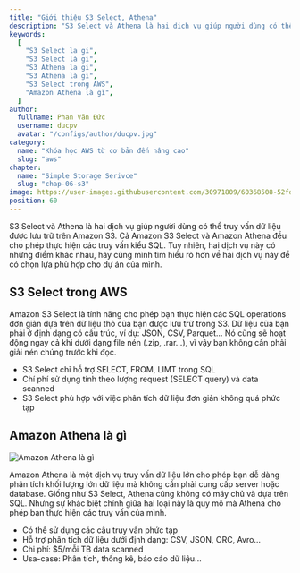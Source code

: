 ```yaml
---
title: "Giới thiệu S3 Select, Athena"
description: "S3 Select và Athena là hai dịch vụ giúp người dùng có thể truy vấn dữ liệu được lưu trữ trên Amazon S3. Cả Amazon S3 Select và Amazon Athena đều cho phép thực hiện các truy vấn kiểu SQL."
keywords:
  [
    "S3 Select la gi",
    "S3 Select là gì",
    "S3 Athena la gi",
    "S3 Athena là gì",
    "S3 Select trong AWS",
    "Amazon Athena là gì",
  ]
author:
  fullname: Phan Văn Đức
  username: ducpv
  avatar: "/configs/author/ducpv.jpg"
category:
  name: "Khóa học AWS từ cơ bản đến nâng cao"
  slug: "aws"
chapter:
  name: "Simple Storage Serivce"
  slug: "chap-06-s3"
image: https://user-images.githubusercontent.com/30971809/60368508-52fd2280-99f1-11e9-8371-b6b547f45d64.png
position: 60
---
```


S3 Select và Athena là hai dịch vụ giúp người dùng có thể truy vấn dữ liệu được lưu trữ trên Amazon S3. Cả Amazon S3 Select và Amazon Athena đều cho phép thực hiện các truy vấn kiểu SQL. Tuy nhiên, hai dịch vụ này có những điểm khác nhau, hãy cùng mình tìm hiểu rõ hơn về hai dịch vụ này để có chọn lựa phù hợp cho dự án của mình.

## S3 Select trong AWS

Amazon S3 Select là tính năng cho phép bạn thực hiện các SQL operations đơn giản dựa trên dữ liệu thô của bạn được lưu trữ trong S3. Dữ liệu của bạn phải ở định dạng có cấu trúc, ví dụ: JSON, CSV, Parquet... Nó cũng sẽ hoạt động ngay cả khi dưới dạng file nén (.zip, .rar...), vì vậy bạn không cần phải giải nén chúng trước khi đọc.

- S3 Select chỉ hỗ trợ SELECT, FROM, LIMT trong SQL
- Chí phí sử dụng tính theo lượng request (SELECT query) và data scanned
- S3 Select phù hợp với việc phân tích dữ liệu đơn giản không quá phức tạp

## Amazon Athena là gì

![Amazon Athena là gì](https://user-images.githubusercontent.com/30971809/60368508-52fd2280-99f1-11e9-8371-b6b547f45d64.png)

Amazon Athena là một dịch vụ truy vấn dữ liệu lớn cho phép bạn dễ dàng phân tích khối lượng lớn dữ liệu mà không cần phải cung cấp server hoặc database. Giống như S3 Select, Athena cũng không có máy chủ và dựa trên SQL. Nhưng sự khác biệt chính giữa hai loại này là quy mô mà Athena cho phép bạn thực hiện các truy vấn của mình.

- Có thể sử dụng các câu truy vấn phức tạp
- Hỗ trợ phân tích dữ liệu dưới định dạng: CSV, JSON, ORC, Avro...
- Chi phí: $5/mỗi TB data scanned
- Usa-case: Phân tích, thống kê, báo cáo dữ liệu...
